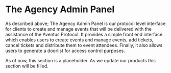 # The Agency Admin Panel

As described above; The Agency Admin Panel is our protocol level interface for clients to create and manage events that will be delivered with the assistance of the Aventus Protocol. It provides a simple front end interface which enables users to create events and manage events, add tickets, cancel tickets and distribute them to event attendees. Finally, it also allows users to generate a doorlist for access control purposes.

<aside class="notice">
As of now, this section is a placeholder. As we update our products this section will be filled.
</aside>
